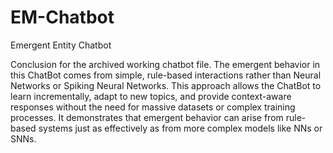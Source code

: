 # EM-Chatbot
Emergent Entity Chatbot

Conclusion for the archived working chatbot file.
The emergent behavior in this ChatBot comes from simple, rule-based interactions rather than Neural Networks or Spiking Neural Networks. This approach allows the ChatBot to learn incrementally, adapt to new topics, and provide context-aware responses without the need for massive datasets or complex training processes. It demonstrates that emergent behavior can arise from rule-based systems just as effectively as from more complex models like NNs or SNNs.
